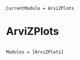 ```@meta
CurrentModule = ArviZPlots
```

# ArviZPlots

```@index
```

```@autodocs
Modules = [ArviZPlots]
```
